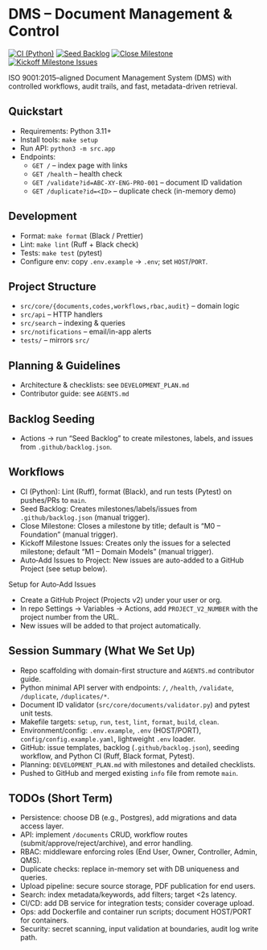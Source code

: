 # DMS – Document Management & Control

[![CI (Python)](https://github.com/PHYX-T/DMS/actions/workflows/ci-python.yml/badge.svg)](https://github.com/PHYX-T/DMS/actions/workflows/ci-python.yml)
[![Seed Backlog](https://github.com/PHYX-T/DMS/actions/workflows/seed-backlog.yml/badge.svg)](https://github.com/PHYX-T/DMS/actions/workflows/seed-backlog.yml)
[![Close Milestone](https://github.com/PHYX-T/DMS/actions/workflows/close-milestone.yml/badge.svg)](https://github.com/PHYX-T/DMS/actions/workflows/close-milestone.yml)
[![Kickoff Milestone Issues](https://github.com/PHYX-T/DMS/actions/workflows/kickoff-milestone-issues.yml/badge.svg)](https://github.com/PHYX-T/DMS/actions/workflows/kickoff-milestone-issues.yml)

ISO 9001:2015–aligned Document Management System (DMS) with controlled workflows, audit trails, and fast, metadata-driven retrieval.

## Quickstart
- Requirements: Python 3.11+
- Install tools: `make setup`
- Run API: `python3 -m src.app`
- Endpoints:
  - `GET /` – index page with links
  - `GET /health` – health check
  - `GET /validate?id=ABC-XY-ENG-PRO-001` – document ID validation
  - `GET /duplicate?id=<ID>` – duplicate check (in-memory demo)

## Development
- Format: `make format` (Black / Prettier)
- Lint: `make lint` (Ruff + Black check)
- Tests: `make test` (pytest)
- Configure env: copy `.env.example` → `.env`; set `HOST`/`PORT`.

## Project Structure
- `src/core/{documents,codes,workflows,rbac,audit}` – domain logic
- `src/api` – HTTP handlers
- `src/search` – indexing & queries
- `src/notifications` – email/in-app alerts
- `tests/` – mirrors `src/`

## Planning & Guidelines
- Architecture & checklists: see `DEVELOPMENT_PLAN.md`
- Contributor guide: see `AGENTS.md`

## Backlog Seeding
- Actions → run “Seed Backlog” to create milestones, labels, and issues from `.github/backlog.json`.

## Workflows
- CI (Python): Lint (Ruff), format (Black), and run tests (Pytest) on pushes/PRs to `main`.
- Seed Backlog: Creates milestones/labels/issues from `.github/backlog.json` (manual trigger).
- Close Milestone: Closes a milestone by title; default is “M0 – Foundation” (manual trigger).
- Kickoff Milestone Issues: Creates only the issues for a selected milestone; default “M1 – Domain Models” (manual trigger).
- Auto‑Add Issues to Project: New issues are auto-added to a GitHub Project (see setup below).

Setup for Auto‑Add Issues
- Create a GitHub Project (Projects v2) under your user or org.
- In repo Settings → Variables → Actions, add `PROJECT_V2_NUMBER` with the project number from the URL.
- New issues will be added to that project automatically.

## Session Summary (What We Set Up)
- Repo scaffolding with domain-first structure and `AGENTS.md` contributor guide.
- Python minimal API server with endpoints: `/`, `/health`, `/validate`, `/duplicate`, `/duplicates/*`.
- Document ID validator (`src/core/documents/validator.py`) and pytest unit tests.
- Makefile targets: `setup`, `run`, `test`, `lint`, `format`, `build`, `clean`.
- Environment/config: `.env.example`, `.env` (HOST/PORT), `config/config.example.yaml`, lightweight `.env` loader.
- GitHub: issue templates, backlog (`.github/backlog.json`), seeding workflow, and Python CI (Ruff, Black format, Pytest).
- Planning: `DEVELOPMENT_PLAN.md` with milestones and detailed checklists.
- Pushed to GitHub and merged existing `info` file from remote `main`.

## TODOs (Short Term)
- Persistence: choose DB (e.g., Postgres), add migrations and data access layer.
- API: implement `/documents` CRUD, workflow routes (submit/approve/reject/archive), and error handling.
- RBAC: middleware enforcing roles (End User, Owner, Controller, Admin, QMS).
- Duplicate checks: replace in-memory set with DB uniqueness and queries.
- Upload pipeline: secure source storage, PDF publication for end users.
- Search: index metadata/keywords, add filters; target <2s latency.
- CI/CD: add DB service for integration tests; consider coverage upload.
- Ops: add Dockerfile and container run scripts; document HOST/PORT for containers.
- Security: secret scanning, input validation at boundaries, audit log write path.
